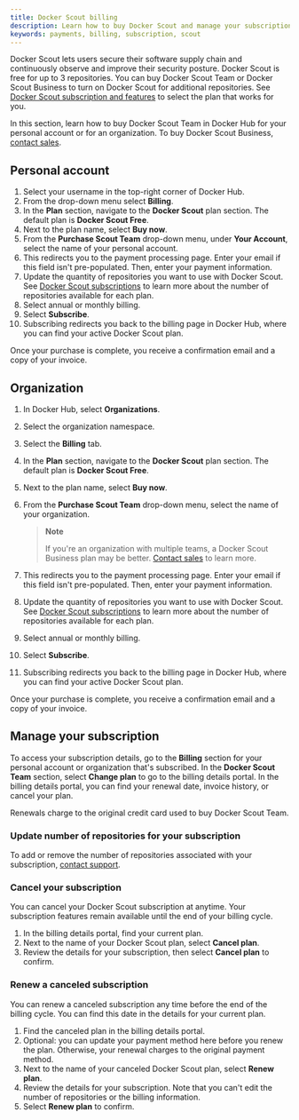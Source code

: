 ```yaml
---
title: Docker Scout billing
description: Learn how to buy Docker Scout and manage your subscription
keywords: payments, billing, subscription, scout
---
```


Docker Scout lets users secure their software supply chain and continuously observe and improve their security posture. Docker Scout is free for up to 3 repositories. You can buy Docker Scout Team or Docker Scout Business to turn on Docker Scout for additional repositories. See [Docker Scout subscription and features](../subscription/scout-details.md) to select the plan that works for you.

In this section, learn how to buy Docker Scout Team in Docker Hub for your personal account or for an organization. To buy Docker Scout Business, [contact sales](https://www.docker.com/products/docker-scout/).

## Personal account

1. Select your username in the top-right corner of Docker Hub.
2. From the drop-down menu select **Billing**.
3. In the **Plan** section, navigate to the **Docker Scout** plan section. The default plan is **Docker Scout Free**. 
4. Next to the plan name, select **Buy now**.
5. From the **Purchase Scout Team** drop-down menu, under **Your Account**, select the name of your personal account.
6. This redirects you to the payment processing page. Enter your email if this field isn't pre-populated. Then, enter your payment information.
7. Update the quantity of repositories you want to use with Docker Scout. See [Docker Scout subscriptions](../subscription/scout-details.md) to learn more about the number of repositories available for each plan.
8. Select annual or monthly billing.
9. Select **Subscribe**.
10. Subscribing redirects you back to the billing page in Docker Hub, where you can find your active Docker Scout plan.

Once your purchase is complete, you receive a confirmation email and a copy of your invoice. 

## Organization

1. In Docker Hub, select **Organizations**. 
2. Select the organization namespace. 
3. Select the **Billing** tab.
4. In the **Plan** section, navigate to the **Docker Scout** plan section. The default plan is **Docker Scout Free**. 
5. Next to the plan name, select **Buy now**.
6. From the **Purchase Scout Team** drop-down menu, select the name of your organization.

    >**Note**
    >
    > If you're an organization with multiple teams, a Docker Scout Business plan may be better. [Contact sales](https://www.docker.com/products/docker-scout/) to learn more.

7. This redirects you to the payment processing page. Enter your email if this field isn't pre-populated. Then, enter your payment information.
8. Update the quantity of repositories you want to use with Docker Scout. See [Docker Scout subscriptions](../subscription/scout-details.md) to learn more about the number of repositories available for each plan.
9. Select annual or monthly billing.
10. Select **Subscribe**.
11. Subscribing redirects you back to the billing page in Docker Hub, where you can find your active Docker Scout plan.

Once your purchase is complete, you receive a confirmation email and a copy of your invoice.

## Manage your subscription

To access your subscription details, go to the **Billing** section for your personal account or organization that's subscribed. In the **Docker Scout Team** section, select **Change plan** to go to the billing details portal. In the billing details portal, you can find your renewal date, invoice history, or cancel your plan.

Renewals charge to the original credit card used to buy Docker Scout Team.

### Update number of repositories for your subscription

To add or remove the number of repositories associated with your subscription, [contact support](https://hub.docker.com/support/contact?topic=Billing&subtopic=Upgrade%20subscription&subject=I%20would%20like%20to%20change%20my%20Scout%20repository%20limit&description=to%20X%20repositories).

### Cancel your subscription

You can cancel your Docker Scout subscription at anytime. Your subscription features remain available until the end of your billing cycle.

1. In the billing details portal, find your current plan.
2. Next to the name of your Docker Scout plan, select **Cancel plan**.
3. Review the details for your subscription, then select **Cancel plan** to confirm.

### Renew a canceled subscription

You can renew a canceled subscription any time before the end of the billing cycle. You can find this date in the details for your current plan.

1. Find the canceled plan in the billing details portal.
2. Optional: you can update your payment method here before you renew the plan. Otherwise, your renewal charges to the original payment method.
3. Next to the name of your canceled Docker Scout plan, select **Renew plan**.
4. Review the details for your subscription. Note that you can't edit the number of repositories or the billing information.
5. Select **Renew plan** to confirm.
